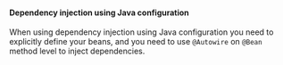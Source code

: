 #### Dependency injection using Java configuration

When using dependency injection using Java configuration you need to explicitly define your beans, and you need to use
``@Autowire`` on ``@Bean`` method level to inject dependencies.

